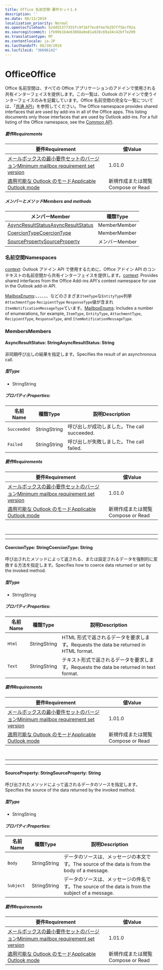```yaml
---
title: Office 名前空間-要件セット1.4
description: ''
ms.date: 08/13/2019
localization_priority: Normal
ms.openlocfilehash: b2dd55377355fc9f1bf7ec074e76297ff5bcf92a
ms.sourcegitcommit: 1fb99b1b4e63868a0e81a928c69a34c42bf7e209
ms.translationtype: MT
ms.contentlocale: ja-JP
ms.lasthandoff: 08/30/2019
ms.locfileid: "36696142"
---
```

# <a name="office"></a><span data-ttu-id="3f1c4-102">Office</span><span class="sxs-lookup"><span data-stu-id="3f1c4-102">Office</span></span>

<span data-ttu-id="3f1c4-p101">Office 名前空間は、すべての Office アプリケーションのアドインで使用される共有インターフェイスを提供します。この一覧は、Outlook のアドインで使うインターフェイスのみを記載しています。Office 名前空間の完全な一覧については、「[共通 API](/javascript/api/office)」を参照してください。</span><span class="sxs-lookup"><span data-stu-id="3f1c4-p101">The Office namespace provides shared interfaces that are used by add-ins in all of the Office apps. This listing documents only those interfaces that are used by Outlook add-ins. For a full listing of the Office namespace, see the [Common API](/javascript/api/office).</span></span>

##### <a name="requirements"></a><span data-ttu-id="3f1c4-105">要件</span><span class="sxs-lookup"><span data-stu-id="3f1c4-105">Requirements</span></span>

|<span data-ttu-id="3f1c4-106">要件</span><span class="sxs-lookup"><span data-stu-id="3f1c4-106">Requirement</span></span>| <span data-ttu-id="3f1c4-107">値</span><span class="sxs-lookup"><span data-stu-id="3f1c4-107">Value</span></span>|
|---|---|
|[<span data-ttu-id="3f1c4-108">メールボックスの最小要件セットのバージョン</span><span class="sxs-lookup"><span data-stu-id="3f1c4-108">Minimum mailbox requirement set version</span></span>](/office/dev/add-ins/reference/requirement-sets/outlook-api-requirement-sets)| <span data-ttu-id="3f1c4-109">1.0</span><span class="sxs-lookup"><span data-stu-id="3f1c4-109">1.0</span></span>|
|[<span data-ttu-id="3f1c4-110">適用可能な Outlook のモード</span><span class="sxs-lookup"><span data-stu-id="3f1c4-110">Applicable Outlook mode</span></span>](/outlook/add-ins/#extension-points)| <span data-ttu-id="3f1c4-111">新規作成または閲覧</span><span class="sxs-lookup"><span data-stu-id="3f1c4-111">Compose or Read</span></span>|

##### <a name="members-and-methods"></a><span data-ttu-id="3f1c4-112">メンバーとメソッド</span><span class="sxs-lookup"><span data-stu-id="3f1c4-112">Members and methods</span></span>

| <span data-ttu-id="3f1c4-113">メンバー</span><span class="sxs-lookup"><span data-stu-id="3f1c4-113">Member</span></span> | <span data-ttu-id="3f1c4-114">種類</span><span class="sxs-lookup"><span data-stu-id="3f1c4-114">Type</span></span> |
|--------|------|
| [<span data-ttu-id="3f1c4-115">AsyncResultStatus</span><span class="sxs-lookup"><span data-stu-id="3f1c4-115">AsyncResultStatus</span></span>](#asyncresultstatus-string) | <span data-ttu-id="3f1c4-116">Member</span><span class="sxs-lookup"><span data-stu-id="3f1c4-116">Member</span></span> |
| [<span data-ttu-id="3f1c4-117">CoercionType</span><span class="sxs-lookup"><span data-stu-id="3f1c4-117">CoercionType</span></span>](#coerciontype-string) | <span data-ttu-id="3f1c4-118">Member</span><span class="sxs-lookup"><span data-stu-id="3f1c4-118">Member</span></span> |
| [<span data-ttu-id="3f1c4-119">SourceProperty</span><span class="sxs-lookup"><span data-stu-id="3f1c4-119">SourceProperty</span></span>](#sourceproperty-string) | <span data-ttu-id="3f1c4-120">メンバー</span><span class="sxs-lookup"><span data-stu-id="3f1c4-120">Member</span></span> |

### <a name="namespaces"></a><span data-ttu-id="3f1c4-121">名前空間</span><span class="sxs-lookup"><span data-stu-id="3f1c4-121">Namespaces</span></span>

<span data-ttu-id="3f1c4-122">[context](Office.context.md): Outlook アドイン API で使用するために、Office アドイン API のコンテキストの名前空間から共有インターフェイスを提供します。</span><span class="sxs-lookup"><span data-stu-id="3f1c4-122">[context](Office.context.md): Provides shared interfaces from the Office Add-ins API's context namespace for use in the Outlook add-in API.</span></span>

<span data-ttu-id="3f1c4-123">[MailboxEnums](/javascript/api/outlook/office.mailboxenums.attachmenttype?view=outlook-js-1.4):、、、、、、などのさまざま`ItemType`な`EntityType`列挙`AttachmentType` `RecipientType` `ResponseType`値が含まれ`ItemNotificationMessageType`ています。</span><span class="sxs-lookup"><span data-stu-id="3f1c4-123">[MailboxEnums](/javascript/api/outlook/office.mailboxenums.attachmenttype?view=outlook-js-1.4): Includes a number of enumerations, for example, `ItemType`, `EntityType`, `AttachmentType`, `RecipientType`, `ResponseType`, and `ItemNotificationMessageType`.</span></span>

### <a name="members"></a><span data-ttu-id="3f1c4-124">Members</span><span class="sxs-lookup"><span data-stu-id="3f1c4-124">Members</span></span>

#### <a name="asyncresultstatus-string"></a><span data-ttu-id="3f1c4-125">AsyncResultStatus: String</span><span class="sxs-lookup"><span data-stu-id="3f1c4-125">AsyncResultStatus: String</span></span>

<span data-ttu-id="3f1c4-126">非同期呼び出しの結果を指定します。</span><span class="sxs-lookup"><span data-stu-id="3f1c4-126">Specifies the result of an asynchronous call.</span></span>

##### <a name="type"></a><span data-ttu-id="3f1c4-127">型</span><span class="sxs-lookup"><span data-stu-id="3f1c4-127">Type</span></span>

*   <span data-ttu-id="3f1c4-128">String</span><span class="sxs-lookup"><span data-stu-id="3f1c4-128">String</span></span>

##### <a name="properties"></a><span data-ttu-id="3f1c4-129">プロパティ:</span><span class="sxs-lookup"><span data-stu-id="3f1c4-129">Properties:</span></span>

|<span data-ttu-id="3f1c4-130">名前</span><span class="sxs-lookup"><span data-stu-id="3f1c4-130">Name</span></span>| <span data-ttu-id="3f1c4-131">種類</span><span class="sxs-lookup"><span data-stu-id="3f1c4-131">Type</span></span>| <span data-ttu-id="3f1c4-132">説明</span><span class="sxs-lookup"><span data-stu-id="3f1c4-132">Description</span></span>|
|---|---|---|
|`Succeeded`| <span data-ttu-id="3f1c4-133">String</span><span class="sxs-lookup"><span data-stu-id="3f1c4-133">String</span></span>|<span data-ttu-id="3f1c4-134">呼び出しが成功しました。</span><span class="sxs-lookup"><span data-stu-id="3f1c4-134">The call succeeded.</span></span>|
|`Failed`| <span data-ttu-id="3f1c4-135">String</span><span class="sxs-lookup"><span data-stu-id="3f1c4-135">String</span></span>|<span data-ttu-id="3f1c4-136">呼び出しが失敗しました。</span><span class="sxs-lookup"><span data-stu-id="3f1c4-136">The call failed.</span></span>|

##### <a name="requirements"></a><span data-ttu-id="3f1c4-137">要件</span><span class="sxs-lookup"><span data-stu-id="3f1c4-137">Requirements</span></span>

|<span data-ttu-id="3f1c4-138">要件</span><span class="sxs-lookup"><span data-stu-id="3f1c4-138">Requirement</span></span>| <span data-ttu-id="3f1c4-139">値</span><span class="sxs-lookup"><span data-stu-id="3f1c4-139">Value</span></span>|
|---|---|
|[<span data-ttu-id="3f1c4-140">メールボックスの最小要件セットのバージョン</span><span class="sxs-lookup"><span data-stu-id="3f1c4-140">Minimum mailbox requirement set version</span></span>](/office/dev/add-ins/reference/requirement-sets/outlook-api-requirement-sets)| <span data-ttu-id="3f1c4-141">1.0</span><span class="sxs-lookup"><span data-stu-id="3f1c4-141">1.0</span></span>|
|[<span data-ttu-id="3f1c4-142">適用可能な Outlook のモード</span><span class="sxs-lookup"><span data-stu-id="3f1c4-142">Applicable Outlook mode</span></span>](/outlook/add-ins/#extension-points)| <span data-ttu-id="3f1c4-143">新規作成または閲覧</span><span class="sxs-lookup"><span data-stu-id="3f1c4-143">Compose or Read</span></span>|

<br>

---
---

#### <a name="coerciontype-string"></a><span data-ttu-id="3f1c4-144">CoercionType: String</span><span class="sxs-lookup"><span data-stu-id="3f1c4-144">CoercionType: String</span></span>

<span data-ttu-id="3f1c4-145">呼び出されたメソッドによって返される、または設定されるデータを強制的に変換する方法を指定します。</span><span class="sxs-lookup"><span data-stu-id="3f1c4-145">Specifies how to coerce data returned or set by the invoked method.</span></span>

##### <a name="type"></a><span data-ttu-id="3f1c4-146">型</span><span class="sxs-lookup"><span data-stu-id="3f1c4-146">Type</span></span>

*   <span data-ttu-id="3f1c4-147">String</span><span class="sxs-lookup"><span data-stu-id="3f1c4-147">String</span></span>

##### <a name="properties"></a><span data-ttu-id="3f1c4-148">プロパティ:</span><span class="sxs-lookup"><span data-stu-id="3f1c4-148">Properties:</span></span>

|<span data-ttu-id="3f1c4-149">名前</span><span class="sxs-lookup"><span data-stu-id="3f1c4-149">Name</span></span>| <span data-ttu-id="3f1c4-150">種類</span><span class="sxs-lookup"><span data-stu-id="3f1c4-150">Type</span></span>| <span data-ttu-id="3f1c4-151">説明</span><span class="sxs-lookup"><span data-stu-id="3f1c4-151">Description</span></span>|
|---|---|---|
|`Html`| <span data-ttu-id="3f1c4-152">String</span><span class="sxs-lookup"><span data-stu-id="3f1c4-152">String</span></span>|<span data-ttu-id="3f1c4-153">HTML 形式で返されるデータを要求します。</span><span class="sxs-lookup"><span data-stu-id="3f1c4-153">Requests the data be returned in HTML format.</span></span>|
|`Text`| <span data-ttu-id="3f1c4-154">String</span><span class="sxs-lookup"><span data-stu-id="3f1c4-154">String</span></span>|<span data-ttu-id="3f1c4-155">テキスト形式で返されるデータを要求します。</span><span class="sxs-lookup"><span data-stu-id="3f1c4-155">Requests the data be returned in text format.</span></span>|

##### <a name="requirements"></a><span data-ttu-id="3f1c4-156">要件</span><span class="sxs-lookup"><span data-stu-id="3f1c4-156">Requirements</span></span>

|<span data-ttu-id="3f1c4-157">要件</span><span class="sxs-lookup"><span data-stu-id="3f1c4-157">Requirement</span></span>| <span data-ttu-id="3f1c4-158">値</span><span class="sxs-lookup"><span data-stu-id="3f1c4-158">Value</span></span>|
|---|---|
|[<span data-ttu-id="3f1c4-159">メールボックスの最小要件セットのバージョン</span><span class="sxs-lookup"><span data-stu-id="3f1c4-159">Minimum mailbox requirement set version</span></span>](/office/dev/add-ins/reference/requirement-sets/outlook-api-requirement-sets)| <span data-ttu-id="3f1c4-160">1.0</span><span class="sxs-lookup"><span data-stu-id="3f1c4-160">1.0</span></span>|
|[<span data-ttu-id="3f1c4-161">適用可能な Outlook のモード</span><span class="sxs-lookup"><span data-stu-id="3f1c4-161">Applicable Outlook mode</span></span>](/outlook/add-ins/#extension-points)| <span data-ttu-id="3f1c4-162">新規作成または閲覧</span><span class="sxs-lookup"><span data-stu-id="3f1c4-162">Compose or Read</span></span>|

<br>

---
---

#### <a name="sourceproperty-string"></a><span data-ttu-id="3f1c4-163">SourceProperty: String</span><span class="sxs-lookup"><span data-stu-id="3f1c4-163">SourceProperty: String</span></span>

<span data-ttu-id="3f1c4-164">呼び出されたメソッドによって返されるデータのソースを指定します。</span><span class="sxs-lookup"><span data-stu-id="3f1c4-164">Specifies the source of the data returned by the invoked method.</span></span>

##### <a name="type"></a><span data-ttu-id="3f1c4-165">型</span><span class="sxs-lookup"><span data-stu-id="3f1c4-165">Type</span></span>

*   <span data-ttu-id="3f1c4-166">String</span><span class="sxs-lookup"><span data-stu-id="3f1c4-166">String</span></span>

##### <a name="properties"></a><span data-ttu-id="3f1c4-167">プロパティ:</span><span class="sxs-lookup"><span data-stu-id="3f1c4-167">Properties:</span></span>

|<span data-ttu-id="3f1c4-168">名前</span><span class="sxs-lookup"><span data-stu-id="3f1c4-168">Name</span></span>| <span data-ttu-id="3f1c4-169">種類</span><span class="sxs-lookup"><span data-stu-id="3f1c4-169">Type</span></span>| <span data-ttu-id="3f1c4-170">説明</span><span class="sxs-lookup"><span data-stu-id="3f1c4-170">Description</span></span>|
|---|---|---|
|`Body`| <span data-ttu-id="3f1c4-171">String</span><span class="sxs-lookup"><span data-stu-id="3f1c4-171">String</span></span>|<span data-ttu-id="3f1c4-172">データのソースは、メッセージの本文です。</span><span class="sxs-lookup"><span data-stu-id="3f1c4-172">The source of the data is from the body of a message.</span></span>|
|`Subject`| <span data-ttu-id="3f1c4-173">String</span><span class="sxs-lookup"><span data-stu-id="3f1c4-173">String</span></span>|<span data-ttu-id="3f1c4-174">データのソースは、メッセージの件名です。</span><span class="sxs-lookup"><span data-stu-id="3f1c4-174">The source of the data is from the subject of a message.</span></span>|

##### <a name="requirements"></a><span data-ttu-id="3f1c4-175">要件</span><span class="sxs-lookup"><span data-stu-id="3f1c4-175">Requirements</span></span>

|<span data-ttu-id="3f1c4-176">要件</span><span class="sxs-lookup"><span data-stu-id="3f1c4-176">Requirement</span></span>| <span data-ttu-id="3f1c4-177">値</span><span class="sxs-lookup"><span data-stu-id="3f1c4-177">Value</span></span>|
|---|---|
|[<span data-ttu-id="3f1c4-178">メールボックスの最小要件セットのバージョン</span><span class="sxs-lookup"><span data-stu-id="3f1c4-178">Minimum mailbox requirement set version</span></span>](/office/dev/add-ins/reference/requirement-sets/outlook-api-requirement-sets)| <span data-ttu-id="3f1c4-179">1.0</span><span class="sxs-lookup"><span data-stu-id="3f1c4-179">1.0</span></span>|
|[<span data-ttu-id="3f1c4-180">適用可能な Outlook のモード</span><span class="sxs-lookup"><span data-stu-id="3f1c4-180">Applicable Outlook mode</span></span>](/outlook/add-ins/#extension-points)| <span data-ttu-id="3f1c4-181">新規作成または閲覧</span><span class="sxs-lookup"><span data-stu-id="3f1c4-181">Compose or Read</span></span>|

